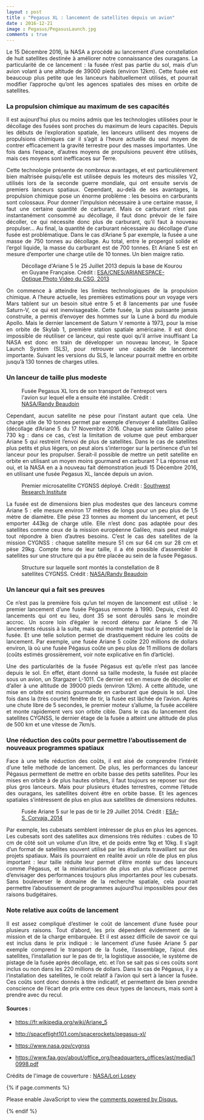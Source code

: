 ```yaml
---
layout : post
title : "Pegasus XL : lancement de satellites depuis un avion"
date : 2016-12-21
image : Pegasus/PegasusLaunch.jpg
comments : true
---
```


<p class="intro" style="text-align: justify;"><span class="dropcap">L</span>e 15 Décembre 2016, la NASA a procédé au lancement d’une constellation de huit satellites destinée à améliorer notre connaissance des ouragans. La particularité de ce lancement : la fusée n’est pas partie du sol, mais d’un avion volant à une altitude de 39000 pieds (environ 12km). Cette fusée est beaucoup plus petite que les lanceurs habituellement utilisés, et pourrait modifier l’approche qu’ont les agences spatiales des mises en orbite de satellites.</p>

### La propulsion chimique au maximum de ses capacités

<p style="text-align: justify;">Il est aujourd’hui plus ou moins admis que les technologies utilisées pour le décollage des fusées sont  proches du maximum de leurs capacités. Depuis les débuts de l’exploration spatiale, les lanceurs utilisent des moyens de propulsions chimiques car il s’agit à l’heure actuelle du seul moyen de contrer efficacement la gravité terrestre pour des masses importantes. Une fois dans l’espace, d’autres moyens de propulsions peuvent être utilisés, mais ces moyens sont inefficaces sur Terre.</p>

<p style="text-align: justify;">Cette technologie présente de nombreux avantages, et est particulièrement bien maîtrisée puisqu’elle est utilisée depuis les moteurs des missiles V2, utilisés lors de la seconde guerre mondiale, qui ont ensuite servis de premiers lanceurs spatiaux. Cependant, au-delà de ses avantages, la propulsion chimique pose un énorme problème : les besoins en carburants sont colossaux. Pour donner l’impulsion nécessaire à une certaine masse, il faut une certaine quantité de carburant. Mais ce carburant n’est pas instantanément consommé au décollage, il faut donc prévoir de le faire décoller, ce qui nécessite donc plus de carburant, qu’il faut à nouveau propulser… Au final, la quantité de carburant nécessaire au décollage d’une fusée est problématique. Dans le cas d’Ariane 5 par exemple, la fusée a une masse de 750 tonnes au décollage. Au total, entre le propergol solide et l’ergol liquide, la masse du carburant est de 700 tonnes. Et Ariane 5 est en mesure d’emporter une charge utile de 10 tonnes. Un bien maigre ratio.</p>

<figure>
	<img src="{{ '/assets/img/Pegasus/Ariane5Launch.jpg' | prepend: site.baseurl }}" alt=""> 
	<figcaption>Décollage d'Ariane 5 le 25 Juillet 2013 depuis la base de Kourou en Guyane Française. Crédit :  <a href="http://www.esa.int/spaceinimages/Images/2013/07/Alphasat_Launch5">ESA/CNES/ARIANESPACE-Optique Photo Video du CSG, 2013</a></figcaption>
</figure>

<p style="text-align: justify;">On commence à atteindre les limites technologiques de la propulsion chimique. A l’heure actuelle, les premières estimations pour un voyage vers Mars tablent sur un besoin situé entre 5 et 8 lancements par une fusée Saturn-V, ce qui est inenvisageable. Cette fusée, la plus puissante jamais construite, a permis d’envoyer des hommes sur la Lune à bord du module Apollo. Mais le dernier lancement de Saturn V remonte à 1973, pour la mise en orbite de Skylab 1, première station spatiale américaine. Il est donc impossible de réutiliser ce lanceur, qui reste quoi qu'il arrive insuffisant La NASA est donc en train de développer un nouveau lanceur, le Space Launch System (SLS), pour retrouver une capacité de lancement importante. Suivant les versions du SLS, le lanceur pourrait mettre en orbite jusqu’à 130 tonnes de charges utiles.</p>

### Un lanceur de taille plus modeste

<figure>
	<img src="{{ '/assets/img/Pegasus/Pegasus.jpg' | prepend: site.baseurl }}" alt=""> 
	<figcaption>Fusée Pegasus XL lors de son transport de l'entrepot vers l'avion sur lequel elle a ensuite été installée. Crédit :  <a href="https://images.nasa.gov/#/details-VAFB-20161128-PH_RNB01_0035.html">NASA/Randy Beaudoin</a></figcaption>
</figure>

<p style="text-align: justify;">Cependant, aucun satellite ne pèse pour l’instant autant que cela. Une charge utile de 10 tonnes permet par exemple d’envoyer 4 satellites Galileo (décollage d’Ariane 5 du 17 Novembre 2016. Chaque satellite Galileo pèse 730 kg : dans ce cas, c’est la limitation de volume que peut embarquer Ariane 5 qui restreint l’envoi de plus de satellites. Dans le cas de satellites plus petits et plus légers, on peut alors s’interroger sur la pertinence d’un tel lanceur pour les propulser. Serait-il possible de mettre un petit satellite en orbite en utilisant un moyen moins gourmand en carburant ? La réponse est oui, et la NASA en a à nouveau fait démonstration jeudi 15 Décembre 2016, en utilisant une fusée Pegasus XL, lancée depuis un avion.</p>

<figure>
	<img src="{{ '/assets/img/Pegasus/CygnssSatellite.jpg' | prepend: site.baseurl }}" alt=""> 
	<figcaption>Premier microsatellite CYGNSS déployé. Crédit :  <a href="https://www.nasa.gov/cygnss/first-complete-cygnss-spacecraft">Southwest Research Institute</a></figcaption>
</figure>

<p style="text-align: justify;">La fusée est de dimensions bien plus modestes que des lanceurs comme Ariane 5 : elle mesure environ 17 mètres de longs pour un peu plus de 1,5 mètre de diamètre. Elle pèse 23 tonnes au moment du lancement, et peut emporter 443kg de charge utile. Elle n’est donc pas adaptée pour des satellites comme ceux de la mission européenne Galileo, mais peut malgré tout répondre à bien d’autres besoins. C’est le cas des satellites de la mission CYGNSS : chaque satellite mesure 51 cm sur 64 cm sur 28 cm et pèse 29kg. Compte tenu de leur taille, il a été possible d’assembler 8 satellites sur une structure qui a pu être placée au sein de la fusée Pégasus.</p>

<figure>
	<img src="{{ '/assets/img/Pegasus/CygnssStructure.jpg' | prepend: site.baseurl }}" alt=""> 
	<figcaption>Structure sur laquelle sont montés la constellation de 8 satellites CYGNSS. Crédit :  <a href="https://images.nasa.gov/#/details-VAFB-20161013-PH_RNB01_0003.html">NASA/Randy Beaudoin</a></figcaption>
</figure>

### Un lanceur qui a fait ses preuves

<p style="text-align: justify;">Ce n’est pas la première fois qu’un tel moyen de lancement est utilisé : le premier lancement d’une fusée Pégasus remonte à 1990. Depuis, c’est 40 lancements qui ont eu lieu, dont 35 se sont déroulés sans le moindre accroc. Un score loin d’égaler le record détenu par Ariane 5 de 76 lancements réussis à la suite, mais qui montre malgré tout le potentiel de la fusée. Et une telle solution permet de drastiquement réduire les coûts de lancement. Par exemple, une fusée Ariane 5 coûte 220 millions de dollars environ, là où une fusée Pégasus coûte un peu plus de 11 millions de dollars (coûts estimés grossièrement, voir note explicative en fin d’article).</p>

<p style="text-align: justify;">Une des particularités de la fusée Pégasus est qu’elle n’est pas lancée depuis le sol. En effet, étant donné sa taille modeste, la fusée est placée sous un avion, un Stargazer L-1011. Ce dernier est en mesure de décoller et d’aller à une altitude de 39000 pieds (environ 12km). A cette altitude, une mise en orbite est moins gourmande en carburant que depuis le sol. Une fois dans la (très courte) fenêtre de tir, la fusée est lâchée de l’avion. Après une chute libre de 5 secondes, le premier moteur s’allume, la fusée accélère et monte rapidement vers son orbite cible. Dans le cas du lancement des satellites CYGNSS, le dernier étage de la fusée a atteint une altitude de plus de 500 km et une vitesse de 7km/s.</p>

### Une réduction des coûts pour permettre l’aboutissement de nouveaux programmes spatiaux

<p style="text-align: justify;">Face à une telle réduction des coûts, il est aisé de comprendre l’intérêt d’une telle méthode de lancement. De plus, les performances du lanceur Pégasus permettent de mettre en orbite basse des petits satellites. Pour les mises en orbite à de plus hautes orbites, il faut toujours se reposer sur des plus gros lanceurs. Mais pour plusieurs études terrestres, comme l’étude des ouragans, les satellites doivent être en orbite basse. Et les agences spatiales s’intéressent de plus en plus aux satellites de dimensions réduites. </p>

<figure>
	<img src="{{ '/assets/img/Pegasus/Ariane5.jpg' | prepend: site.baseurl }}" alt=""> 
	<figcaption>Fusée Ariane 5 sur le pas de tir le 29 Juillet 2014. Crédit :  <a href="http://www.esa.int/spaceinimages/Images/2014/07/ATV_Georges_Lemaitre_ready_for_launch13">ESA–S. Corvaja, 2014</a></figcaption>
</figure>

<p style="text-align: justify;">Par exemple, les cubesats semblent intéresser de plus en plus les agences. Les cubesats sont des satellites aux dimensions très réduites : cubes de 10 cm de côté soit un volume d’un litre, et de poids entre 1kg et 10kg. Il s’agit d’un format de satellites souvent utilisé par les étudiants travaillant sur des projets spatiaux. Mais ils pourraient en réalité avoir un rôle de plus en plus important : leur taille réduite leur permet d’être monté sur des lanceurs comme Pégasus, et la miniaturisation de plus en plus efficace permet d’envisager des performances toujours plus importantes pour les cubesats. Sans bouleverser le domaine de la recherche spatiale, cela pourrait permettre l’aboutissement de programmes aujourd’hui impossibles pour des raisons budgétaires.</p>

### Note relative aux coûts de lancement

<p style="text-align: justify;">Il est assez compliqué d’estimer le coût de lancement d’une fusée pour plusieurs raisons. Tout d’abord, les prix dépendent évidemment de la mission et de la charge embarquée. Et il est assez difficile de savoir ce qui est inclus dans le prix indiqué : le lancement d’une fusée Ariane 5 par exemple comprend le transport de la fusée, l’assemblage, l’ajout des satellites, l’installation sur le pas de tir, la logistique associée, le système de pistage de la fusée après décollage, etc. et l’on se sait pas si ces coûts sont inclus ou non dans les 220 millions de dollars. Dans le cas de Pégasus, il y a l’installation des satellites, le coût relatif à l’avion qui sert à lancer la fusée. Ces coûts sont donc donnés à titre indicatif, et permettent de bien prendre conscience de l’écart de prix entre ces deux types de lanceurs, mais sont à prendre avec du recul.</p>

#### Sources :

* <a href="https://fr.wikipedia.org/wiki/Ariane_5">https://fr.wikipedia.org/wiki/Ariane_5</a>

* <a href="http://spaceflight101.com/spacerockets/pegasus-xl/">http://spaceflight101.com/spacerockets/pegasus-xl/</a>

* <a href="https://www.nasa.gov/cygnss">https://www.nasa.gov/cygnss</a>

* <a href="https://www.faa.gov/about/office_org/headquarters_offices/ast/media/10998.pdf">https://www.faa.gov/about/office_org/headquarters_offices/ast/media/10998.pdf</a>

Crédits de l'image de couverture : <a href="https://images.nasa.gov/#/details-KSC-20161215-PH_LAL02_0001.html">NASA/Lori Losey</a>

{% if page.comments %}
<div id="disqus_thread"></div>
<script>

/**
 *  RECOMMENDED CONFIGURATION VARIABLES: EDIT AND UNCOMMENT THE SECTION BELOW TO INSERT DYNAMIC VALUES FROM YOUR PLATFORM OR CMS.
 *  LEARN WHY DEFINING THESE VARIABLES IS IMPORTANT: https://disqus.com/admin/universalcode/#configuration-variables */
/*
var disqus_config = function () {
    this.page.url = http://www.charlesgabouleaud.fr/blog/PegasusXL-lancement-satellites-avion/;  // Replace PAGE_URL with your page's canonical URL variable
    this.page.identifier = PAGE_IDENTIFIER; // Replace PAGE_IDENTIFIER with your page's unique identifier variable
};
*/
(function() { // DON'T EDIT BELOW THIS LINE
    var d = document, s = d.createElement('script');
    s.src = '//charlesgabouleaud-fr.disqus.com/embed.js';
    s.setAttribute('data-timestamp', +new Date());
    (d.head || d.body).appendChild(s);
})();
</script>
<noscript>Please enable JavaScript to view the <a href="https://disqus.com/?ref_noscript">comments powered by Disqus.</a></noscript>
                                    
{% endif %}
